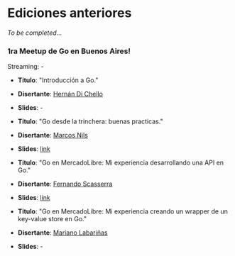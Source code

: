 # Ediciones anteriores

*To be completed...*

### 1ra Meetup de Go en Buenos Aires!

Streaming: -

* **Titulo**: "Introducción a Go."
* **Disertante**: [Hernán Di Chello](https://twitter.com/d_hernan)
* **Slides**: -


* **Titulo**: "Go desde la trinchera: buenas practicas."
* **Disertante**: [Marcos Nils](https://twitter.com/marcosnils)
* **Slides**: [link](http://go-talks.appspot.com/github.com/marcosnils/talks/2015/golang_meetup_bsas_1.slide)


* **Titulo**: "Go en MercadoLibre: Mi experiencia desarrollando una API en Go."
* **Disertante**: [Fernando Scasserra](https://twitter.com/fersca)
* **Slides**: [link](https://docs.google.com/presentation/d/1KmZXAnl7sbgqq5l81CaRyiIcx1bTsfxvtvRDi39ObLw/edit#slide=id.p4)


* **Titulo**: "Go en MercadoLibre: Mi experiencia creando un wrapper de un key-value store en Go."
* **Disertante**: [Mariano Labariñas](https://twitter.com/mlabarinas)
* **Slides**: -

